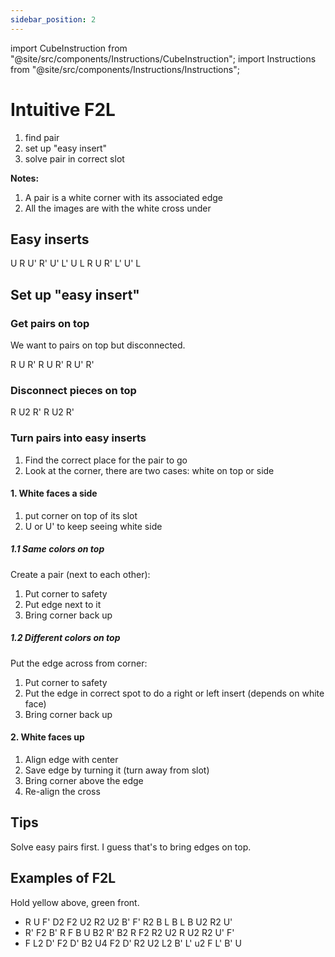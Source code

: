 ```yaml
---
sidebar_position: 2
---
```

import CubeInstruction from "@site/src/components/Instructions/CubeInstruction";
import Instructions from "@site/src/components/Instructions/Instructions";

# Intuitive F2L

1. find pair
2. set up "easy insert"
3. solve pair in correct slot

**Notes:**

1. A pair is a white corner with its associated edge
2. All the images are with the white cross under

## Easy inserts

<Instructions>
  <CubeInstruction
    title="Right pair"
    imagePath="/img/intuitive-f2l/image.png"
    hold="Hold right"
  >
    U R U' R'
  </CubeInstruction>
  <CubeInstruction
    title="Left pair"
    imagePath="/img/intuitive-f2l/image-1.png"
    hold="Hold left"
  >
    U' L' U L
  </CubeInstruction>
  <CubeInstruction
    title="Right insert"
    imagePath="/img/intuitive-f2l/image-8.png"
    hold="Hold right"
  >
    R U R'
  </CubeInstruction>
  <CubeInstruction
    title="Left insert"
    imagePath="/img/intuitive-f2l/image-3.png"
    hold="Hold left"
  >
    L' U' L
  </CubeInstruction>
</Instructions>

## Set up "easy insert"

### Get pairs on top

We want to pairs on top but disconnected.

<Instructions>
  <CubeInstruction
    title="Edge middle layer"
    imagePath="/img/intuitive-f2l/image-6.png"
    hold="Hold corner left"
  >
    R U R'
  </CubeInstruction>
  <CubeInstruction
    title="Corner bottom layer"
    imagePath="/img/intuitive-f2l/image-5.png"
    hold="Hold edge left"
  >
    R U R'
  </CubeInstruction>
  <CubeInstruction
    title="Both pieces stuck"
    imagePath="/img/intuitive-f2l/image-4.png"
    hold="Hold right"
  >
    R U' R'
  </CubeInstruction>
</Instructions>

### Disconnect pieces on top

<Instructions>
  <CubeInstruction
    title="Top left"
    imagePath="/img/intuitive-f2l/image-7.png"
    hold="Hold right above a non-connected corner"
  >
    R U2 R'
  </CubeInstruction>
  <CubeInstruction
    title="Top right"
    imagePath="/img/intuitive-f2l/image-9.png"
    hold="Hold top right"
  >
    R U2 R'
  </CubeInstruction>
</Instructions>

### Turn pairs into easy inserts

1. Find the correct place for the pair to go
2. Look at the corner, there are two cases: white on top or side

#### 1. White faces a side

1. put corner on top of its slot
2. U or U' to keep seeing white side

##### 1.1 Same colors on top

Create a pair (next to each other):

1. Put corner to safety
2. Put edge next to it
3. Bring corner back up

##### 1.2 Different colors on top

Put the edge across from corner:

1. Put corner to safety
2. Put the edge in correct spot to do a right or left insert (depends on white face)
3. Bring corner back up

#### 2. White faces up

1. Align edge with center
2. Save edge by turning it (turn away from slot)
3. Bring corner above the edge
4. Re-align the cross

## Tips

Solve easy pairs first. I guess that's to bring edges on top.

## Examples of F2L

Hold yellow above, green front.

- R U F' D2 F2 U2 R2 U2 B' F' R2 B L B L B U2 R2 U'
- R' F2 B' R F B U B2 R' B2 R F2 R2 U2 R U2 R2 U' F'
- F L2 D' F2 D' B2 U4 F2 D' R2 U2 L2 B' L' u2 F L' B' U
